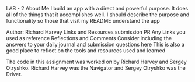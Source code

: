 LAB - 2
About Me
I build an app with a direct and powerful purpose. It does all of the things that it accomplishes well. I should describe the purpose and functionality so those that visit my README understand the app

Author: Richard Harvey
Links and Resources
submission PR
Any Links you used as reference
Reflections and Comments
Consider including the answers to your daily journal and submission questions here
This is also a good place to reflect on the tools and resources used and learned

The code in this assignment was worked on by Richard Harvey and Sergey Otryshko. Richard Harvey was the Navigator and Sergey Otryshko was the Driver.